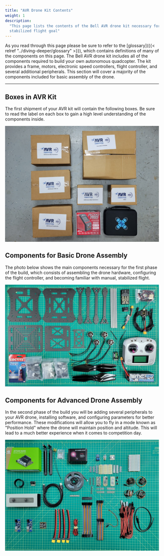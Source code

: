 ```yaml
---
title: "AVR Drone Kit Contents"
weight: 1
description:
  "This page lists the contents of the Bell AVR drone kit necessary for the basic
  stabilized flight goal"
---
```


As you read through this page please be sure to refer to the
[glossary]({{< relref "../diving-deeper/glossary" >}}), which contains definitions of
many of the components on this page. The Bell AVR drone kit includes all of the
components required to build your own autonomous quadcopter. The kit provides a frame,
motors, electronic speed controllers, flight controller, and several additional
peripherals. This section will cover a majority of the components included for basic
assembly of the drone.

---

## Boxes in AVR Kit

The first shipment of your AVR kit will contain the following boxes. Be sure to read the
label on each box to gain a high level understanding of the components inside.

![AVR kit boxes from first shipment](avr_kit_boxes.jpg)

## Components for Basic Drone Assembly

The photo below shows the main components necessary for the first phase of the build,
which consists of assembling the drone hardware, configuring the flight controller, and
becoming familiar with manual, stabilized flight.

![AVR kit components for manual flight](avr_phase1_kit.jpg)

## Components for Advanced Drone Assembly

In the second phase of the build you will be adding several peripherals to your AVR
drone, installing software, and configuring parameters for better performance. These
modifications will allow you to fly in a mode known as "Position Hold" where the drone
will maintain position and altitude. This will lead to a much better experience when it
comes to competition day.

![AVR kit components for position hold flight](avr_phase2_kit.jpg)
